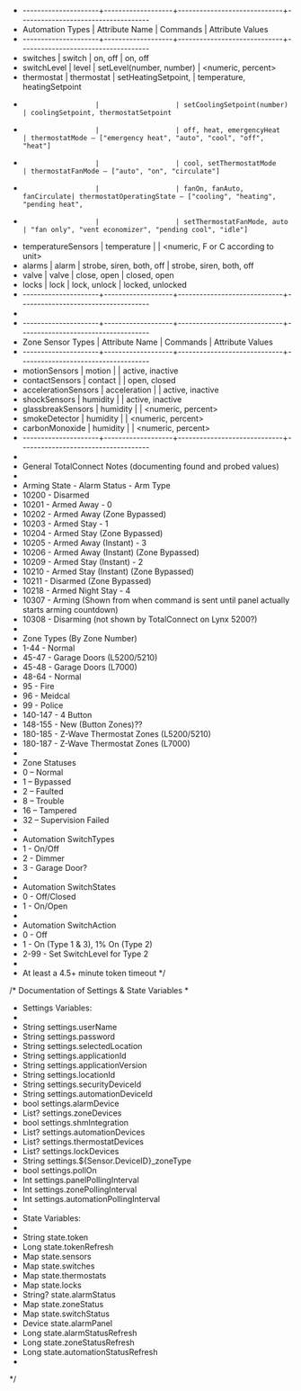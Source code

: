 *  ---------------------+-------------------+-----------------------------+------------------------------------
 *  Automation Types     | Attribute Name    | Commands                    | Attribute Values
 *  ---------------------+-------------------+-----------------------------+------------------------------------
 *  switches             | switch            | on, off                     | on, off
 *  switchLevel          | level             | setLevel(number, number)    | <numeric, percent>
 *  thermostat           | thermostat        | setHeatingSetpoint,         | temperature, heatingSetpoint
 *                       |                   | setCoolingSetpoint(number)  | coolingSetpoint, thermostatSetpoint
 *                       |                   | off, heat, emergencyHeat    | thermostatMode — ["emergency heat", "auto", "cool", "off", "heat"]
 *                       |                   | cool, setThermostatMode     | thermostatFanMode — ["auto", "on", "circulate"]
 *                       |                   | fanOn, fanAuto, fanCirculate| thermostatOperatingState — ["cooling", "heating", "pending heat",
 *                       |                   | setThermostatFanMode, auto  | "fan only", "vent economizer", "pending cool", "idle"]
 *  temperatureSensors   | temperature       |                             | <numeric, F or C according to unit>
 *  alarms               | alarm             | strobe, siren, both, off    | strobe, siren, both, off
 *  valve                | valve             | close, open                 | closed, open
 *  locks                | lock              | lock, unlock                | locked, unlocked
 *  ---------------------+-------------------+-----------------------------+------------------------------------
 *
 *  ---------------------+-------------------+-----------------------------+------------------------------------
 *  Zone Sensor Types    | Attribute Name    | Commands                    | Attribute Values
 *  ---------------------+-------------------+-----------------------------+------------------------------------
 *  motionSensors        | motion            |                             | active, inactive
 *  contactSensors       | contact           |                             | open, closed
 *  accelerationSensors  | acceleration      |                             | active, inactive
 *  shockSensors         | humidity          |                             | active, inactive
 *  glassbreakSensors    | humidity          |                             | <numeric, percent>
 *  smokeDetector        | humidity          |                             | <numeric, percent>
 *  carbonMonoxide       | humidity          |                             | <numeric, percent>
 *  ---------------------+-------------------+-----------------------------+------------------------------------
 *
 * General TotalConnect Notes (documenting found and probed values)
 *
 * Arming State - Alarm Status - Arm Type
 * 10200 - Disarmed
 * 10201 - Armed Away - 0
 * 10202 - Armed Away (Zone Bypassed)
 * 10203 - Armed Stay - 1
 * 10204 - Armed Stay (Zone Bypassed)
 * 10205 - Armed Away (Instant) - 3
 * 10206 - Armed Away (Instant) (Zone Bypassed)
 * 10209 - Armed Stay (Instant) - 2
 * 10210 - Armed Stay (Instant) (Zone Bypassed)
 * 10211 - Disarmed (Zone Bypassed)
 * 10218 - Armed Night Stay - 4
 * 10307 - Arming (Shown from when command is sent until panel actually starts arming countdown)
 * 10308 - Disarming (not shown by TotalConnect on Lynx 5200?)
 *
 * Zone Types (By Zone Number)
 * 1-44 - Normal
 * 45-47 - Garage Doors (L5200/5210)
 * 45-48 - Garage Doors (L7000)
 * 48-64 - Normal
 * 95 - Fire
 * 96 - Meidcal
 * 99 - Police
 * 140-147 - 4 Button
 * 148-155 - New (Button Zones)??
 * 180-185 - Z-Wave Thermostat Zones (L5200/5210)
 * 180-187 - Z-Wave Thermostat Zones (L7000)
 * 
 * Zone Statuses
 * 0 – Normal
 * 1 – Bypassed
 * 2 – Faulted
 * 8 – Trouble
 * 16 – Tampered
 * 32 – Supervision Failed
 *
 * Automation SwitchTypes
 * 1 - On/Off
 * 2 - Dimmer
 * 3 - Garage Door?
 *
 * Automation SwitchStates
 * 0 - Off/Closed
 * 1 - On/Open
 * 
 * Automation SwitchAction
 * 0 - Off
 * 1 - On (Type 1 & 3), 1% On (Type 2)
 * 2-99 - Set SwitchLevel for Type 2
 *
 * At least a 4.5+ minute token timeout 
 */

/* Documentation of Settings & State Variables
 *
 * Settings Variables:
 * 
 * String settings.userName
 * String settings.password
 * String settings.selectedLocation
 * String settings.applicationId
 * String settings.applicationVersion
 * String settings.locationId
 * String settings.securityDeviceId
 * String settings.automationDeviceId
 * bool settings.alarmDevice
 * List? settings.zoneDevices
 * bool settings.shmIntegration
 * List? settings.automationDevices
 * List? settings.thermostatDevices
 * List? settings.lockDevices
 * String settings.${Sensor.DeviceID}_zoneType
 * bool settings.pollOn
 * Int settings.panelPollingInterval
 * Int settings.zonePollingInterval
 * Int settings.automationPollingInterval
 * 
 * State Variables:
 * 
 * String state.token
 * Long state.tokenRefresh
 * Map state.sensors
 * Map state.switches
 * Map state.thermostats
 * Map state.locks
 * String? state.alarmStatus
 * Map state.zoneStatus
 * Map state.switchStatus
 * Device state.alarmPanel
 * Long state.alarmStatusRefresh 
 * Long state.zoneStatusRefresh
 * Long state.automationStatusRefresh
 * 
 */
